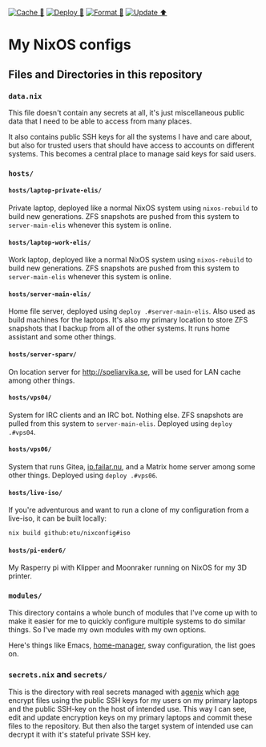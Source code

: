 [![Cache 📝](https://github.com/etu/nixconfig/actions/workflows/cache.yml/badge.svg)](https://github.com/etu/nixconfig/actions/workflows/cache.yml)
[![Deploy 🚀](https://github.com/etu/nixconfig/actions/workflows/deploy.yml/badge.svg)](https://github.com/etu/nixconfig/actions/workflows/deploy.yml)
[![Format 🔎](https://github.com/etu/nixconfig/actions/workflows/format.yml/badge.svg)](https://github.com/etu/nixconfig/actions/workflows/format.yml)
[![Update ⬆️](https://github.com/etu/nixconfig/actions/workflows/update.yml/badge.svg)](https://github.com/etu/nixconfig/actions/workflows/update.yml)

# My NixOS configs
##  Files and Directories in this repository
### `data.nix`
This file doesn't contain any secrets at all, it's just miscellaneous public
data that I need to be able to access from many places.

It also contains public SSH keys for all the systems I have and care about,
but also for trusted users that should have access to accounts on different
systems. This becomes a central place to manage said keys for said users.

### `hosts/`
#### `hosts/laptop-private-elis/`
Private laptop, deployed like a normal NixOS system using `nixos-rebuild` to
build new generations. ZFS snapshots are pushed from this system to
`server-main-elis` whenever this system is online.

#### `hosts/laptop-work-elis/`
Work laptop, deployed like a normal NixOS system using `nixos-rebuild` to
build new generations. ZFS snapshots are pushed from this system to
`server-main-elis` whenever this system is online.

#### `hosts/server-main-elis/`
Home file server, deployed using `deploy .#server-main-elis`. Also used as
build machines for the laptops. It's also my primary location to store ZFS
snapshots that I backup from all of the other systems. It runs home assistant
and some other things.

#### `hosts/server-sparv/`
On location server for http://speliarvika.se, will be used for LAN cache
among other things.

#### `hosts/vps04/`
System for IRC clients and an IRC bot. Nothing else. ZFS snapshots are pulled
from this system to `server-main-elis`. Deployed using `deploy .#vps04`.

#### `hosts/vps06/`
System that runs Gitea, [ip.failar.nu](https://ip.failar.nu/), and a Matrix home server among some
other things. Deployed using `deploy .#vps06`.

#### `hosts/live-iso/`
If you're adventurous and want to run a clone of my configuration from a
live-iso, it can be built locally:
```sh
nix build github:etu/nixconfig#iso
```

#### `hosts/pi-ender6/`
My Rasperry pi with Klipper and Moonraker running on NixOS for my 3D printer.

### `modules/`
This directory contains a whole bunch of modules that I've come up with to
make it easier for me to quickly configure multiple systems to do similar
things. So I've made my own modules with my own options.

Here's things like Emacs, [home-manager](https://github.com/nix-community/home-manager), sway configuration, the list goes on.

### `secrets.nix` and `secrets/`
This is the directory with real secrets managed with [agenix](https://github.com/ryantm/agenix) which [age](https://github.com/FiloSottile/age) encrypt
files using the public SSH keys for my users on my primary laptops and the
public SSH-key on the host of intended use. This way I can see, edit and
update encryption keys on my primary laptops and commit these files to the
repository. But then also the target system of intended use can decrypt it
with it's stateful private SSH key.
